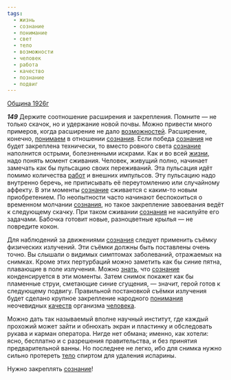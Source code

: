 ```yaml
---
tags:
  - жизнь
  - сознание
  - понимание
  - свет
  - тело
  - возможности
  - человек
  - работа
  - качество
  - познание
  - подвиг
---
```


[Община 1926г](https://127.0.0.1:4002/agni/1926)

___149___
Держите соотношение расширения и закрепления. Помните — не только скачок, но и удержание новой почвы. Можно привести много примеров, когда расширение не дало [возможностей](../../../tags/#возможности). Расширение, конечно, [понимаем](../../../tags/#понимание) в отношении [сознания](../../../tags/#[сознание](../../../tags/#сознание)). Если победа [сознания](../../../tags/#[сознание](../../../tags/#сознание)) не будет закреплена технически, то вместо ровного света [сознание](../../../tags/#сознание) наполнится острыми, болезненными искрами. Как и во всей [жизни](../../../tags/#жизнь), надо понять момент сживания. Человек, живущий полно, начинает замечать как бы пульсацию своих переживаний. Эта пульсация идёт помимо количества [работ](../../../tags/#работа) и внешних импульсов. Эту пульсацию надо внутренно беречь, не приписывать её переутомлению или случайному аффекту. В эти моменты [сознание](../../../tags/#сознание) сживается с каким-то новым приобретением. По неопытности часто начинают беспокоиться о временном молчании [сознания](../../../tags/#[сознание](../../../tags/#сознание)), но такое закрепление завоевания ведёт к следующему скачку. При таком сживании [сознания](../../../tags/#[сознание](../../../tags/#сознание)) не насилуйте его задачами. Бабочка готовит новые, разноцветные крылья — не повредите кокон.   

Для наблюдений за движениями [сознания](../../../tags/#[сознание](../../../tags/#сознание)) следует применить съёмку физических излучений. Эти съёмки должны быть поставлены очень точно. Вы слышали о видимых симптомах заболеваний, отражаемых на снимках. Кроме этих пертурбаций можно заметить как бы синие пятна, плавающие в поле излучения. Можно [знать](../../../tags/#познание), что [сознание](../../../tags/#сознание) конденсируется в эти моменты. Затем снимок покажет как бы пламенные струи, сметающие синие сгущения, — значит, герой готов к следующему подвигу. Правильной постановкой съёмки излучения будет сделано крупное закрепление народного [понимания](../../../tags/#понимание) неочевидных [качеств](../../../tags/#качество) организма [человека](../../../tags/#человек).   

Можно дать так называемый вполне научный институт, где каждый прохожий может зайти и обнюхать экран и пластинку и обследовать рукава и карман оператора. Нигде нет обмана; именно, как хотели: ясно, бесплатно и с разрешения правительства, и без принятия предварительной ванны. Но последнее не легко, ибо для снимка нужно сильно протереть [тело](../../../tags/#тело) спиртом для удаления испарины.   

Нужно закреплять [сознание](../../../tags/#сознание)!   

